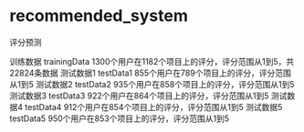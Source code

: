 # recommended_system
评分预测

训练数据 trainingData 1300个用户在1182个项目上的评分，评分范围从1到5，共22824条数据
测试数据1 testData1 855个用户在789个项目上的评分，评分范围从1到5
测试数据2 testData2 935个用户在858个项目上的评分，评分范围从1到5
测试数据3 testData3 922个用户在864个项目上的评分，评分范围从1到5
测试数据4 testData4 912个用户在854个项目上的评分，评分范围从1到5
测试数据5 testData5 950个用户在853个项目上的评分，评分范围从1到5
